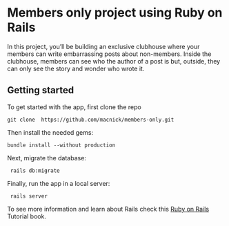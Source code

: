 # Members only project using Ruby on Rails

In this project, you’ll be building an exclusive clubhouse where your members can write embarrassing posts about non-members. Inside the clubhouse, members can see who the author of a post is but, outside, they can only see the story and wonder who wrote it.

## Getting started

To get started with the app, first clone the repo 

``` 
git clone  https://github.com/macnick/members-only.git 
```
Then install the needed gems:

```
bundle install --without production 
```

Next, migrate the database:

```
 rails db:migrate
```

Finally, run the app in a local server:

```
 rails server
```

To see more information and learn about Rails check this [Ruby on Rails](https://www.railstutorial.org/book) Tutorial book.
